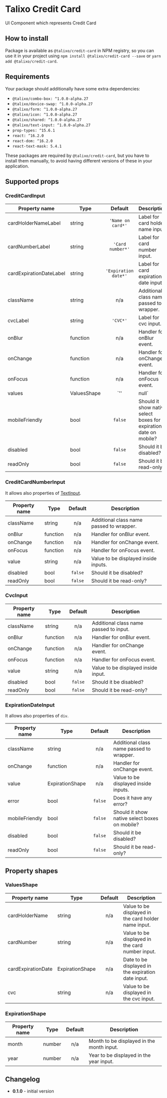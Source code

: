 # Talixo Credit Card

UI Component which represents Credit Card

## How to install

Package is available as `@talixo/credit-card` in NPM registry, so you can use it in your project
using `npm install @talixo/credit-card --save` or `yarn add @talixo/credit-card`.

## Requirements

Your package should additionally have some extra dependencies:

- `@talixo/combo-box: ^1.0.0-alpha.27`
- `@talixo/device-swap: ^1.0.0-alpha.27`
- `@talixo/form: ^1.0.0-alpha.27`
- `@talixo/icon: ^1.0.0-alpha.27`
- `@talixo/shared: ^1.0.0-alpha.27`
- `@talixo/text-input: ^1.0.0-alpha.27`
- `prop-types: ^15.6.1`
- `react: ^16.2.0`
- `react-dom: ^16.2.0`
- `react-text-mask: 5.4.1`

These packages are required by `@talixo/credit-card`, but you have to install them manually,
to avoid having different versions of these in your application.

## Supported props

### CreditCardInput

Property name           | Type        | Default              | Description                    
------------------------|-------------|:--------------------:|--------------------------------
cardHolderNameLabel     | string      | `'Name on card*'`    | Label for card holder name input.
cardNumberLabel         | string      | `'Card number*'`     | Label for card number input.
cardExpirationDateLabel | string      | `'Expiration date*'` | Label for card expiration date input.
className               | string      | n/a                  | Additional class name passed to wrapper.
cvcLabel                | string      | `'CVC*'`             | Label for cvc input.
onBlur                  | function    | n/a                  | Handler for onBlur event.
onChange                | function    | n/a                  | Handler for onChange event.
onFocus                 | function    | n/a                  | Handler for onFocus event.
values                  | ValuesShape | `''|null`            | Values to be displayed inside inputs.
mobileFriendly          | bool        | `false`              | Should it show native select boxes for expiration date on mobile?
disabled                | bool        | `false`              | Should it be disabled?
readOnly                | bool        | `false`              | Should it be read-only?

### CreditCardNumberInput

It allows also properties of [TextInput](../text-input/README.md).

Property name | Type      | Default | Description                    
--------------|-----------|:-------:|--------------------------------
className     | string    | n/a     | Additional class name passed to wrapper.
onBlur        | function  | n/a     | Handler for onBlur event.
onChange      | function  | n/a     | Handler for onChange event.
onFocus       | function  | n/a     | Handler for onFocus event.
value         | string    | n/a     | Value to be displayed inside inputs.
disabled      | bool      | `false` | Should it be disabled?
readOnly      | bool      | `false` | Should it be read-only?

### CvcInput

Property name | Type      | Default | Description                    
--------------|-----------|:-------:|--------------------------------
className     | string    | n/a     | Additional class name passed to input.
onBlur        | function  | n/a     | Handler for onBlur event.
onChange      | function  | n/a     | Handler for onChange event.
onFocus       | function  | n/a     | Handler for onFocus event.
value         | string    | n/a     | Value to be displayed inside input.
disabled      | bool      | `false` | Should it be disabled?
readOnly      | bool      | `false` | Should it be read-only?

### ExpirationDateInput

It allows also properties of `div`.

Property name  | Type            | Default | Description                    
---------------|-----------------|:-------:|--------------------------------
className      | string          | n/a     | Additional class name passed to wrapper.
onChange       | function        | n/a     | Handler for onChange event.
value          | ExpirationShape | n/a     | Value to be displayed inside inputs.
error          | bool            | `false` | Does it have any error?
mobileFriendly | bool            | `false` | Should it show native select boxes on mobile?
disabled       | bool            | `false` | Should it be disabled?
readOnly       | bool            | `false` | Should it be read-only?

## Property shapes

### ValuesShape

Property name      | Type            | Default | Description
-------------------|-----------------|:-------:|--------------------------------
cardHolderName     | string          | n/a     | Value to be displayed in the card holder name input.
cardNumber         | string          | n/a     | Value to be displayed in the card number input.
cardExpirationDate | ExpirationShape | n/a     | Date to be displayed in the expiration date input.
cvc                | string          | n/a     | Value to be displayed in the cvc input.

### ExpirationShape

Property name | Type   | Default | Description                    
--------------|--------|:-------:|--------------------------------
month         | number | n/a     | Month to be displayed in the month input.
year          | number | n/a     | Year to be displayed in the year input.

## Changelog

- **0.1.0** - initial version
